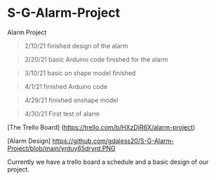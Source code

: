 # S-G-Alarm-Project
Alarm Project
>2/10/21 finished design of the alarm

>2/20/21 basic Arduino code finished for the alarm

>3/10/21 basic on shape model finished 

>4/1/21 finished Arduino code 

>4/29/21 finished onshape model

>4/30/21 First test of alarm

[The Trello Board] (https://trello.com/b/HXzDjR6X/alarm-project)  


[Alarm Design] https://github.com/gdaless20/S-G-Alarm-Project/blob/main/yrduy65dryrd.PNG



Currently we have a trello board a schedule and a basic design of our project. 
